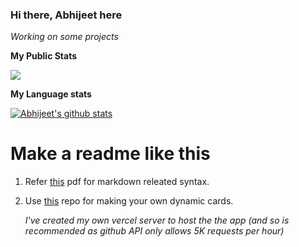 ### Hi there, Abhijeet here
 *Working on some projects*
 
**My Public Stats**

<img src = "https://github-readme-stats-theta-sable.vercel.app/api?username=bondeabhijeet&&show_icons=true&title_color=ffffff&icon_color=bb2acf&text_color=daf7dc&bg_color=151515">
<!--
<img src = "https://github-readme-stats.vercel.app/api?username=bondeabhijeet&&show_icons=true&title_color=ffffff&icon_color=bb2acf&text_color=daf7dc&bg_color=151515">
 <--
 [![Abhijeet's github stats](https://github-readme-stats.vercel.app/api?username=bondeabhijeet)](https://github.com/bondeabhijeet/github-readme-stats)
 -->
 
**My Language stats**

[![Abhijeet's github stats](https://github-readme-stats.vercel.app/api/top-langs/?username=bondeabhijeet&&show_icons=true&title_color=ffffff&icon_color=bb2acf&text_color=daf7dc&bg_color=151515)](https://github.com/bondeabhijeet/github-readme-stats)

# Make a readme like this
1. Refer [this](https://github.com/bondeabhijeet/bondeabhijeet/blob/main/markdown-cheatsheet-online.pdf) pdf for markdown releated syntax.
2. Use [this](https://github.com/anuraghazra/github-readme-stats) repo for making your own dynamic cards.

    _I've created my own vercel server to host the the app (and so is recommended as github API only allows 5K requests per hour)_

 
<!--
**bondeabhijeet/bondeabhijeet** is a ✨ _special_ ✨ repository because its `README.md` (this file) appears on your GitHub profile.

Here are some ideas to get you started:

- 🔭 I’m currently working on ...
- 🌱 I’m currently learning ...
- 👯 I’m looking to collaborate on ...
- 🤔 I’m looking for help with ...
- 💬 Ask me about ...
- 📫 How to reach me: ...
- 😄 Pronouns: ...
- ⚡ Fun fact: ...
-->

